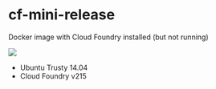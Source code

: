 # cf-mini-release
Docker image with Cloud Foundry installed (but not running)

[![](https://badge.imagelayers.io/tchughesiv/cf-mini-release:latest.svg)](https://imagelayers.io/?images=tchughesiv/cf-mini-release:latest 'Get your own badge on imagelayers.io')

 - Ubuntu Trusty 14.04
 - Cloud Foundry v215
